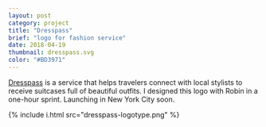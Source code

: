 ```yaml
---
layout: post
category: project
title: "Dresspass"
brief: "logo for fashion service"
date: 2018-04-19
thumbnail: dresspass.svg
color: "#BD3971"
---
```


<a href="https://dresspass.co/">Dresspass</a> is a service that helps travelers connect with local stylists to receive suitcases full of beautiful outfits. I designed this logo with Robin in a one-hour sprint. Launching in New York City soon.

{% include i.html src="dresspass-logotype.png" %}

